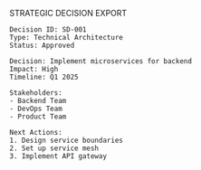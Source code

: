 STRATEGIC DECISION EXPORT
    
    Decision ID: SD-001
    Type: Technical Architecture
    Status: Approved
    
    Decision: Implement microservices for backend
    Impact: High
    Timeline: Q1 2025
    
    Stakeholders:
    - Backend Team
    - DevOps Team
    - Product Team
    
    Next Actions:
    1. Design service boundaries
    2. Set up service mesh
    3. Implement API gateway
    